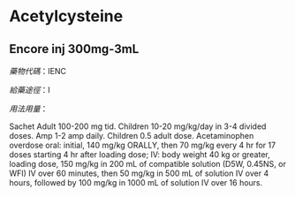 # Acetylcysteine

## Encore inj 300mg-3mL

*藥物代碼*：IENC

*給藥途徑*：I

*用法用量*：

Sachet Adult 100-200 mg tid. Children 10-20 mg/kg/day in 3-4 divided doses. Amp 1-2 amp daily. Children 0.5 adult dose.
Acetaminophen overdose oral: initial, 140 mg/kg ORALLY, then 70 mg/kg every 4 hr for 17 doses starting 4 hr after loading dose; IV: body weight 40 kg or greater, loading dose, 150 mg/kg in 200 mL of compatible solution (D5W, 0.45NS, or WFI) IV over 60 minutes, then 50 mg/kg in 500 mL of solution IV over 4 hours, followed by 100 mg/kg in 1000 mL of solution IV over 16 hours.

